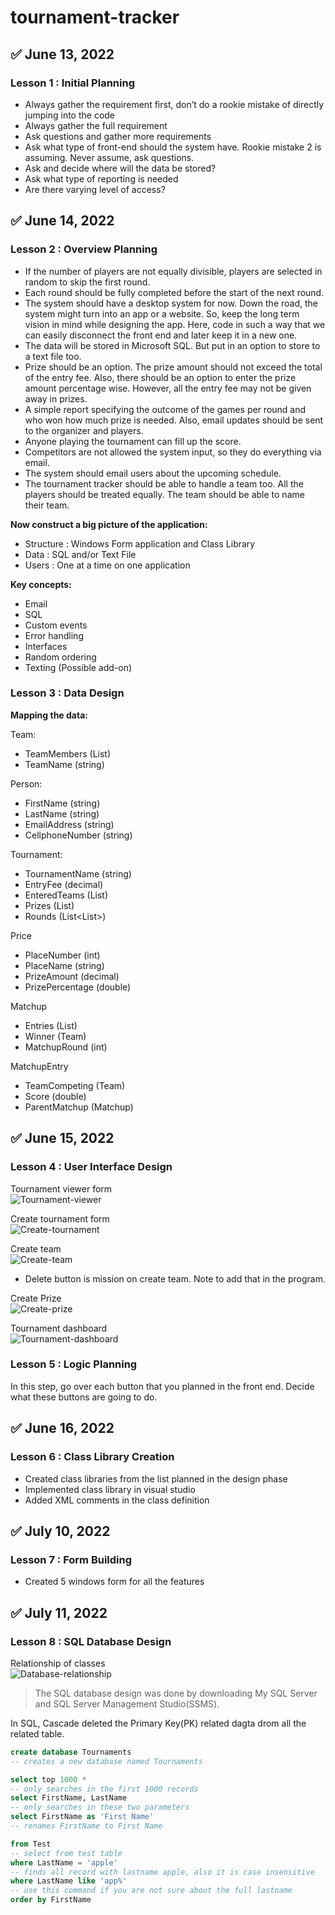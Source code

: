 # tournament-tracker

## :white_check_mark: June 13, 2022

### Lesson 1 : Initial Planning

- Always gather the requirement first, don’t do a rookie mistake of directly jumping into the code
- Always gather the full requirement
- Ask questions and gather more requirements
- Ask what type of front-end should the system have. Rookie mistake 2 is assuming. Never assume, 
ask questions.
- Ask and decide where will the data be stored?
- Ask what type of reporting is needed
- Are there varying level of access?



## :white_check_mark: June 14, 2022

### Lesson 2 : Overview Planning

- If the number of players are not equally divisible, players are selected in random to skip the 
first round.
-  Each round should be fully completed before the start of the next round.
- The system should have a desktop system for now. Down the road, the system might turn into an app 
or a website. So, keep the long term vision in mind while designing the app. Here, code in such a 
way that we can easily disconnect the front end and later keep it in a new one. 
- The data will be stored in Microsoft SQL. But put in an option to store to a text file too.
- Prize should be an option. The prize amount should not exceed the total of the entry fee. Also, 
there should be an option to enter the prize amount percentage wise. However, all the entry fee may 
not be given away in prizes.
- A simple report specifying the outcome of the games per round and who won how much prize is 
needed. Also, email updates should be sent to the organizer and players.
- Anyone playing the tournament can fill up the score.
- Competitors are not allowed the system input, so they do everything via email.
- The system should email users about the upcoming schedule.
- The tournament tracker should be able to handle a team too. All the players should be treated 
equally. The team should be able to name their team.

**Now construct a big picture of the application:**
- Structure : Windows Form application and Class Library
- Data : SQL and/or Text File
- Users : One at a time on one application

**Key concepts:**
- Email
- SQL
- Custom events
- Error handling
- Interfaces
- Random ordering
- Texting (Possible add-on)



### Lesson 3 : Data Design

**Mapping the data:**

Team:
- TeamMembers (List<Person>)
- TeamName (string)

Person:
- FirstName (string)
- LastName (string)
- EmailAddress (string)
- CellphoneNumber (string)

Tournament:
- TournamentName (string)
- EntryFee (decimal)
- EnteredTeams (List<Team>)
- Prizes (List<Prize>)
- Rounds (List<List<Matchup>>)

Price
- PlaceNumber (int)
- PlaceName (string)
- PrizeAmount (decimal)
- PrizePercentage (double)

Matchup
- Entries (List<MatchupEntry>)
- Winner (Team)
- MatchupRound (int)

MatchupEntry
- TeamCompeting (Team)
- Score (double)
- ParentMatchup (Matchup)


## :white_check_mark: June 15, 2022

### Lesson 4 : User Interface Design

Tournament viewer form\
![Tournament-viewer](images/tournament-viewer.png)

Create tournament form\
![Create-tournament](images/tournament-create.png)

Create team\
![Create-team](images/create-team.png)
- Delete button is mission on create team. Note to add that in the program.

Create Prize\
![Create-prize](images/create-prize.png)

Tournament dashboard\
![Tournament-dashboard](images/tournament-dashboard.png)

### Lesson 5 : Logic Planning

In this step, go over each button that you planned in the front end. Decide what these buttons are 
going to do.


## :white_check_mark: June 16, 2022

### Lesson 6 : Class Library Creation
 
- Created class libraries from the list planned in the design phase
- Implemented class library in visual studio
- Added XML comments in the class definition


## :white_check_mark: July 10, 2022

### Lesson 7 : Form Building

- Created 5 windows form for all the features


## :white_check_mark: July 11, 2022

### Lesson 8 : SQL Database Design
 
Relationship of classes\
![Database-relationship](images/database-relationship.png)

> The SQL database design was done by downloading My SQL Server and SQL Server Management Studio(SSMS).

In SQL, Cascade deleted the Primary Key(PK) related dagta drom all the related table.

```sql
create database Tournaments
-- creates a new database named Tournaments

select top 1000 *
-- only searches in the first 1000 records
select FirstName, LastName
-- only searches in these two parameters
select FirstName as 'First Name'
-- renames FirstName to First Name

from Test
-- select from test table
where LastName = 'apple'
-- finds all record with lastname apple, also it is case insensitive
where LastName like 'app%'
-- use this command if you are not sure about the full lastname
order by FirstName
```



